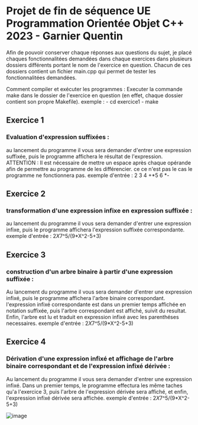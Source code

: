# Projet de fin de séquence UE Programmation Orientée Objet C++ 2023 - Garnier Quentin

Afin de pouvoir conserver chaque réponses aux questions du sujet, je placé chaques fonctionnalitées demandées dans chaque exercices dans plusieurs dossiers différents portant le nom de l'exercice en question.
Chacun de ces dossiers contient un fichier main.cpp qui permet de tester les fonctionnalitées demandées.

Comment compiler et exécuter les programmes :
Executer la commande make dans le dossier de l'exercice en question (en effet, chaque dossier contient son propre Makefile).
exemple : - cd exercice1
          - make

## Exercice 1
### Evaluation d'expression suffixées :
au lancement du programme il vous sera demander d'entrer une expression suffixée, puis le programme affichera le résultat de l'expression.
ATTENTION : Il est nécessaire de mettre un espace après chaque opérande afin de permettre au programme de les différencier. ce ce n'est pas le cas le programme ne fonctionnera pas.
exemple d'entrée : 2 3 4 +*5 6 *-

## Exercice 2
### transformation d'une expression infixe en expression suffixée :
au lancement du programme il vous sera demander d'entrer une expression infixe, puis le programme affichera l'expression suffixée correspondante.
exemple d'entrée : 2*X*7^5/(9*X^2-5+3)

## Exercice 3
### construction d'un arbre binaire à partir d'une expression suffixée :
Au lancement du programme il vous sera demander d'entrer une expression infixé, puis le programme affichera l'arbre binaire correspondant.
l'expression infixé correspondante est dans un premier temps affichée en notation suffixée, puis l'arbre correspondant est affiché, suivit du resultat. Enfin, l'arbre est lu et traduit en expression infixé avec les parenthéses necessaires.
exemple d'entrée : 2*X*7^5/(9*X^2-5+3)

## Exercice 4
### Dérivation d'une expression infixé et affichage de l'arbre binaire correspondant et de l'expression infixé dérivée :
Au lancement du programme il vous sera demander d'entrer une expression infixé. Dans un premier temps, le programme effectura les même taches qu'a l'exercice 3, puis l'arbre de l'expression dérivée sera affiché, et enfin, l'expression infixé dérivée sera affichée.
exemple d'entrée : 2*X*7^5/(9*X^2-5+3)

![image](https://github.com/ClueXIII/Expression-arithm-tique-cpp/assets/109299545/99814e09-c7a8-435d-8db8-ad4693a6a43e)
